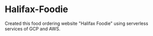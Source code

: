 # Halifax-Foodie
Created this food ordering website "Halifax Foodie" using serverless services of GCP and AWS.
